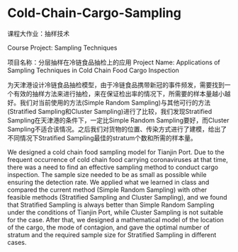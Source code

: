 # Cold-Chain-Cargo-Sampling
课程大作业：抽样技术

Course Project: Sampling Techniques

项目名称：分层抽样在冷链食品抽检上的应用
Project Name: Applications of Sampling Techniques in Cold Chain Food Cargo Inspection

为天津港设计冷链食品抽检模型，由于冷链食品携带新冠的事件频发，需要找到一个有效的抽样方法来进行抽检，来在保证检出率的情况下，所需要的样本量越小越好。我们对当前使用的方法(Simple Random Sampling)与其他可行的方法(Stratified Sampling和Cluster Sampling)进行了比较，我们发现Stratified Sampling在天津港的条件下，一定比Simple Random Sampling要好，而Cluster Sampling不适合该情况。之后我们对货物的位置、传染方式进行了建模，给出了不同情况下Stratified Sampling最佳的stratum个数和所需的样本量。

We designed a cold chain food sampling model for Tianjin Port. Due to the frequent occurrence of cold chain food carrying coronaviruses at that time, there was a need to find an effective sampling method to conduct cargo inspection. The sample size needed to be as small as possible while ensuring the detection rate. We applied what we learned in class and compared the current method (Simple Random Sampling) with other feasible methods (Stratified Sampling and Cluster Sampling), and we found that Stratified Sampling is always better than Simple Random Sampling under the conditions of Tianjin Port, while Cluster Sampling is not suitable for the case. After that, we designed a mathematical model of the location of the cargo, the mode of contagion, and gave the optimal number of stratum and the required sample size for Stratified Sampling in different cases.
